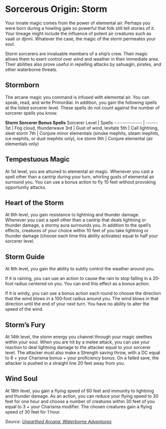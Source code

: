# Sorcerous Origin: Storm
Your innate magic comes from the power of elemental air. Perhaps you were born during a howling gale so powerful that folk still tell stories of it. Your lineage might include the influence of potent air creatures such as vaati or djinni. Whatever the case, the magic of the storm permeates your soul.

Storm sorcerers are invaluable members of a ship’s crew. Their magic allows them to exert control over wind and weather in their immediate area. Their abilities also prove useful in repelling attacks by sahuagin, pirates, and other waterborne threats.

## Stormborn
The arcane magic you command is infused with elemental air. You can speak, read, and write Primordial. In addition, you gain the following spells at the listed sorcerer level. These spells do not count against the number of sorcerer spells you know.

**Storm Sorcerer Bonus Spells**
Sorcerer Level | Spells
-------------- | ------
1st | Fog cloud, thunderwave
3rd | Gust of wind, levitate
5th | Call lightning, sleet storm
7th | Conjure minor elementals (smoke mephits, steam mephits, ice mephits, or dust mephits only),  ice storm
9th | Conjure elemental (air elementals only)

## Tempestuous Magic
At 1st level, you are attuned to elemental air magic. Whenever you cast a spell other than a cantrip during your turn, whirling gusts of elemental air surround you. You can use a bonus action to fly 10 feet without provoking opportunity attacks.

## Heart of the Storm
At 6th level, you gain resistance to lightning and thunder damage. Whenever you cast a spell other than a cantrip that deals lightning or thunder damage, a stormy aura surrounds you. In addition to the spell’s effects, creatures of your choice within 10 feet of you take lightning or thunder damage (choose each time this ability activates) equal to half your sorcerer level.

## Storm Guide
At 6th level, you gain the ability to subtly control the weather around you.

If it is raining, you can use an action to cause the rain to stop falling in a 20‐foot radius centered on you. You can end this effect as a bonus action.

If it is windy, you can use a bonus action each round to choose the direction that the wind blows in a 100‐foot radius around you. The wind blows in that direction until the end of your next turn. You have no ability to alter the speed of the wind.

## Storm’s Fury
At 14th level, the storm energy you channel through your magic seethes within your soul. When you are hit by a melee attack, you can use your reaction to deal lightning damage to the attacker equal to your sorcerer level. The attacker must also make a Strength saving throw, with a DC equal to 8 + your Charisma bonus + your proficiency bonus. On a failed save, the attacker is pushed in a straight line 20 feet away from you.

## Wind Soul
At 18th level, you gain a flying speed of 60 feet and immunity to lightning and thunder damage. As an action, you can reduce your flying speed to 30 feet for one hour and choose a number of creatures within 30 feet of you equal to 3 + your Charisma modifier. The chosen creatures gain a flying speed of 30 feet for 1 hour.

*Source: [Unearthed Arcana: Waterborne Adventures](https://dnd.wizards.com/articles/unearthed-arcana/unearthed-arcana-waterborne-adventures)*